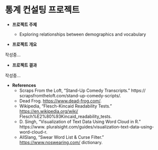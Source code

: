 # 통계 컨설팅 프로젝트

- **프로젝트 주제**
  - Exploring relationships between demographics and vocabulary

- **프로젝트 개요**

작성중...

- **프로젝트 결과**  

작성중...

- **References**
  - Scraps From the Loft, “Stand-Up Comedy Transcripts.” https:// scrapsfromtheloft.com/stand-up-comedy-scripts/.
  - Dead Frog. https://www.dead-frog.com/.
  - Wikipedia, “Flesch-Kincaid Readability Tests.” https://en.wikipedia.org/wiki/
        Flesch%E2%80%93Kincaid_readability_tests.
  - D. Singh, “Visualization of Text Data Using Word Cloud in R.” https://www.
        pluralsight.com/guides/visualization-text-data-using-word-cloud-r.
  - AllSlang, “Swear Word List & Curse Filter.” https://www.noswearing.com/ dictionary.
     
<br><br>
